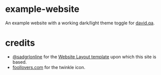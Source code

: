 # example-website
An example website with a working dark/light theme toggle for [david.qa](https://david.qa).

# credits
- [@sadgrlonline](https://github.com/sadgrlonline) for the [Website Layout template](https://sadgrl.online/projects/layout-builder/) upon which this site is based.
- [foollovers.com](https://foollovers.com/mat/i-twinkle08.html) for the twinkle icon.
